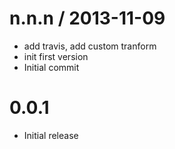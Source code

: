 
n.n.n / 2013-11-09 
==================

  * add travis, add custom tranform
  * init first version
  * Initial commit

0.0.1  
==================  

  * Initial release  
